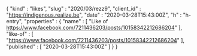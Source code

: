 {
  "kind" : "likes",
  "slug" : "2020/03/rezz9",
  "client_id" : "https://indigenous.realize.be",
  "date" : "2020-03-28T15:43:00Z",
  "h" : "h-entry",
  "properties" : {
    "name" : [ "Like of https://www.facebook.com/7211436203/posts/10158342212686204" ],
    "like-of" : [ "https://www.facebook.com/7211436203/posts/10158342212686204" ],
    "published" : [ "2020-03-28T15:43:00Z" ]
  }
}
